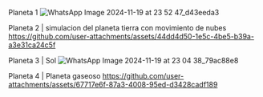 Planeta 1 
![WhatsApp Image 2024-11-19 at 23 52 47_d43eeda3](https://github.com/user-attachments/assets/f03b2c0d-7623-449f-8029-7306a7b8ee06)

Planeta 2 | simulacion del planeta tierra con movimiento de nubes
https://github.com/user-attachments/assets/44dd4d50-1e5c-4be5-b39a-a3e31ca24c5f

Planeta 3 | Sol 
![WhatsApp Image 2024-11-19 at 23 04 38_79ac88e8](https://github.com/user-attachments/assets/3cd59779-8ba4-449c-9b06-80f8be7ca11d)

Planeta 4 | Planeta gaseoso
https://github.com/user-attachments/assets/67717e6f-87a3-4008-95ed-d3428cadf189


